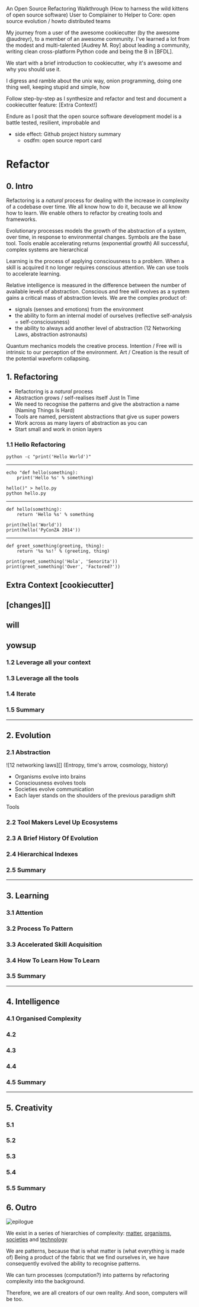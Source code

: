 


An Open Source Refactoring Walkthrough 
(How to harness the wild kittens of open source software)
User to Complainer to Helper to Core: open source evolution / howto distributed teams

My journey from a user of the awesome cookiecutter (by the awesome @audreyr), to a member of an awesome community.
I've learned a lot from the modest and multi-talented [Audrey M. Roy] about leading a community, writing clean cross-platform Python code and being the B in [BFDL].
  
We start with a brief introduction to cookiecutter, why it's awesome and why you should use it.

I digress and ramble about the unix way, onion programming, doing one thing well, keeping stupid and simple, how



Follow step-by-step as I synthesize and refactor and test and document a cookiecutter feature: [Extra Context!]

Endure as I posit that the open source software development model is a battle tested, resilient, improbable and

- side effect: Github project history summary 
   - osdfm: open source report card


# Refactor

## 0. Intro
Refactoring is a _natural_ process for dealing with the increase in complexity of a codebase over time.
We all know how to do it, because we all know how to learn.
We enable others to refactor by creating tools and frameworks.

Evolutionary processes models the growth of the abstraction of a system, over time, in response to environmental changes.
Symbols are the base tool.
Tools enable accelerating returns (exponential growth)
All successful, complex systems are hierarchical

Learning is the process of applying consciousness to a problem.
When a skill is acquired it no longer requires conscious attention.
We can use tools to accelerate learning.

Relative intelligence is measured in the difference between the number of available levels of abstraction.
Conscious and free will evolves as a system gains a critical mass of abstraction levels.
We are the complex product of:
- signals (senses and emotions) from the environment 
- the ability to form an internal model of ourselves (reflective self-analysis = self-consciousness)
- the ability to always add another level of abstraction (12 Networking Laws, abstraction astronauts)

Quantum mechanics models the creative process.
Intention / Free will is intrinsic to our perception of the environment.
Art / Creation is the result of the potential waveform collapsing. 

## 1. Refactoring
- Refactoring is a _natural_ process
- Abstraction grows / self-realises itself Just In Time
- We need to recognise the patterns and give the abstraction a name (Naming Things Is Hard)
- Tools are named, persistent abstractions that give us super powers
- Work across as many layers of abstraction as you can
- Start small and work in onion layers

### 1.1 Hello Refactoring
```
python -c "print('Hello World')"
```
---
```
echo "def hello(something):
    print('Hello %s' % something)

hello()" > hello.py
python hello.py
```
---
```
def hello(something):
    return 'Hello %s' % something

print(hello('World'))
print(hello('PyConZA 2014'))
```
---
```
def greet_something(greeting, thing):
    return '%s %s!' % (greeting, thing)

print(greet_something('Hola', 'Senorita'))
print(greet_something('Over', 'Factored?'))
```

## Extra Context [cookiecutter]

## [changes][]
## will
## yowsup



### 1.2 Leverage all your context
### 1.3 Leverage all the tools
### 1.4 Iterate
### 1.5 Summary
---
## 2. Evolution
### 2.1 Abstraction
![12 networking laws][]
(Entropy, time's arrow, cosmology, history)
- Organisms evolve into brains
- Consciousness evolves tools
- Societies evolve communication
- Each layer stands on the shoulders of the previous paradigm shift

Tools
### 2.2 Tool Makers Level Up Ecosystems
### 2.3 A Brief History Of Evolution

### 2.4 Hierarchical Indexes
### 2.5 Summary

---

## 3. Learning
### 3.1 Attention
### 3.2 Process To Pattern
### 3.3 Accelerated Skill Acquisition
### 3.4 How To Learn How To Learn
### 3.5 Summary

---

## 4. Intelligence
### 4.1 Organised Complexity 
### 4.2
### 4.3
### 4.4
### 4.5 Summary

---

## 5. Creativity
### 5.1 
### 5.2 
### 5.3 
### 5.4 
### 5.5 Summary

## 6. Outro
![epilogue][]

We exist in a series of hierarchies of complexity: [matter][], [organisms][], [societies][] and [technology][]

We are patterns, because that is what matter is (what everything is made of)
Being a product of the fabric that we find ourselves in, we have consequently evolved the ability to recognise patterns.

We can turn processes (computation?) into patterns by refactoring complexity into the background.

Therefore, we are all creators of our own reality.
And soon, computers will be too.

[introduction]:resources/introduction.jpg
[refactoring]:resources/refactoring.jpg
[evolution]:resources/evolution.jpg
[learning]:resources/learning.jpg
[intelligence]:resources/intelligence.jpg
[creativity]:resources/creativity.jpg
[epilogue]:resources/epilogue.jpg
[matter]:https://www.google.co.za/search?q=matter
[organisms]:https://www.google.co.za/search?q=biological+evolution
[societies]:https://www.google.co.za/search?q=evolution+of+human+intelligence
[technology]:https://www.google.co.za/search?q=the+law+of+accelerating+returns
